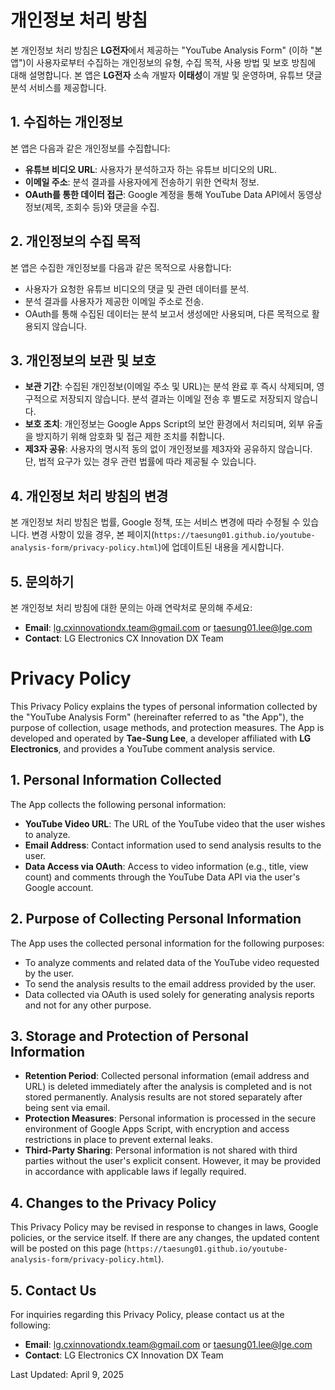 # 개인정보 처리 방침

본 개인정보 처리 방침은 **LG전자**에서 제공하는 "YouTube Analysis Form" (이하 "본 앱")이 사용자로부터 수집하는 개인정보의 유형, 수집 목적, 사용 방법 및 보호 방침에 대해 설명합니다. 본 앱은 **LG전자** 소속 개발자 **이태성**이 개발 및 운영하며, 유튜브 댓글 분석 서비스를 제공합니다.

## 1. 수집하는 개인정보

본 앱은 다음과 같은 개인정보를 수집합니다:

- **유튜브 비디오 URL**: 사용자가 분석하고자 하는 유튜브 비디오의 URL.
- **이메일 주소**: 분석 결과를 사용자에게 전송하기 위한 연락처 정보.
- **OAuth를 통한 데이터 접근**: Google 계정을 통해 YouTube Data API에서 동영상 정보(제목, 조회수 등)와 댓글을 수집.

## 2. 개인정보의 수집 목적

본 앱은 수집한 개인정보를 다음과 같은 목적으로 사용합니다:

- 사용자가 요청한 유튜브 비디오의 댓글 및 관련 데이터를 분석.
- 분석 결과를 사용자가 제공한 이메일 주소로 전송.
- OAuth를 통해 수집된 데이터는 분석 보고서 생성에만 사용되며, 다른 목적으로 활용되지 않습니다.

## 3. 개인정보의 보관 및 보호

- **보관 기간**: 수집된 개인정보(이메일 주소 및 URL)는 분석 완료 후 즉시 삭제되며, 영구적으로 저장되지 않습니다. 분석 결과는 이메일 전송 후 별도로 저장되지 않습니다.
- **보호 조치**: 개인정보는 Google Apps Script의 보안 환경에서 처리되며, 외부 유출을 방지하기 위해 암호화 및 접근 제한 조치를 취합니다.
- **제3자 공유**: 사용자의 명시적 동의 없이 개인정보를 제3자와 공유하지 않습니다. 단, 법적 요구가 있는 경우 관련 법률에 따라 제공될 수 있습니다.

## 4. 개인정보 처리 방침의 변경

본 개인정보 처리 방침은 법률, Google 정책, 또는 서비스 변경에 따라 수정될 수 있습니다. 변경 사항이 있을 경우, 본 페이지(`https://taesung01.github.io/youtube-analysis-form/privacy-policy.html`)에 업데이트된 내용을 게시합니다.

## 5. 문의하기

본 개인정보 처리 방침에 대한 문의는 아래 연락처로 문의해 주세요:

- **Email**: lg.cxinnovationdx.team@gmail.com or taesung01.lee@lge.com
- **Contact**: LG Electronics CX Innovation DX Team


# Privacy Policy

This Privacy Policy explains the types of personal information collected by the "YouTube Analysis Form" (hereinafter referred to as "the App"), the purpose of collection, usage methods, and protection measures. The App is developed and operated by **Tae-Sung Lee**, a developer affiliated with **LG Electronics**, and provides a YouTube comment analysis service.

## 1. Personal Information Collected

The App collects the following personal information:

- **YouTube Video URL**: The URL of the YouTube video that the user wishes to analyze.
- **Email Address**: Contact information used to send analysis results to the user.
- **Data Access via OAuth**: Access to video information (e.g., title, view count) and comments through the YouTube Data API via the user's Google account.

## 2. Purpose of Collecting Personal Information

The App uses the collected personal information for the following purposes:

- To analyze comments and related data of the YouTube video requested by the user.
- To send the analysis results to the email address provided by the user.
- Data collected via OAuth is used solely for generating analysis reports and not for any other purpose.

## 3. Storage and Protection of Personal Information

- **Retention Period**: Collected personal information (email address and URL) is deleted immediately after the analysis is completed and is not stored permanently. Analysis results are not stored separately after being sent via email.
- **Protection Measures**: Personal information is processed in the secure environment of Google Apps Script, with encryption and access restrictions in place to prevent external leaks.
- **Third-Party Sharing**: Personal information is not shared with third parties without the user's explicit consent. However, it may be provided in accordance with applicable laws if legally required.

## 4. Changes to the Privacy Policy

This Privacy Policy may be revised in response to changes in laws, Google policies, or the service itself. If there are any changes, the updated content will be posted on this page (`https://taesung01.github.io/youtube-analysis-form/privacy-policy.html`).

## 5. Contact Us

For inquiries regarding this Privacy Policy, please contact us at the following:

- **Email**: lg.cxinnovationdx.team@gmail.com or taesung01.lee@lge.com
- **Contact**: LG Electronics CX Innovation DX Team

Last Updated: April 9, 2025
